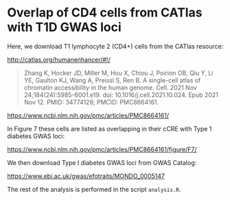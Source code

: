 # Overlap of CD4 cells from CATlas with T1D GWAS loci

Here, we download T1 lymphocyte 2 (CD4+) cells from the CATlas
resource:

http://catlas.org/humanenhancer/#!/

> Zhang K, Hocker JD, Miller M, Hou X, Chiou J, Poirion OB, Qiu Y, Li
> YE, Gaulton KJ, Wang A, Preissl S, Ren B. A single-cell atlas of
> chromatin accessibility in the human genome. Cell. 2021 Nov
> 24;184(24):5985-6001.e19. doi: 10.1016/j.cell.2021.10.024. Epub 2021
> Nov 12. PMID: 34774128; PMCID: PMC8664161.

https://www.ncbi.nlm.nih.gov/pmc/articles/PMC8664161/

In Figure 7 these cells are listed as overlapping in their cCRE with
Type 1 diabetes GWAS loci:

https://www.ncbi.nlm.nih.gov/pmc/articles/PMC8664161/figure/F7/

We then download Type I diabetes GWAS loci from GWAS Catalog:

https://www.ebi.ac.uk/gwas/efotraits/MONDO_0005147

The rest of the analysis is performed in the script `analysis.R`.
